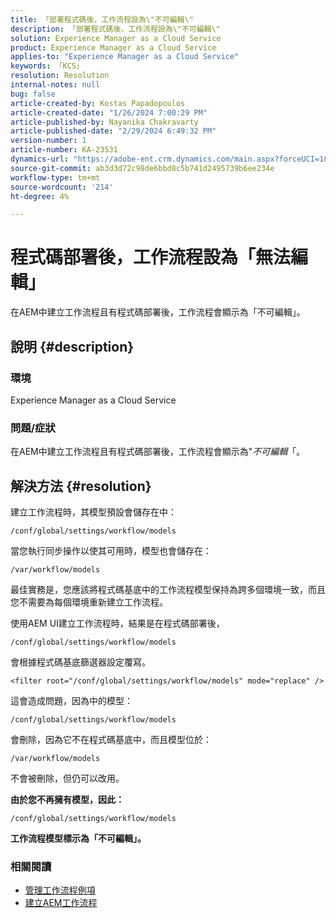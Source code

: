 ```yaml
---
title: 「部署程式碼後，工作流程設為\"不可編輯\"
description: 「部署程式碼後，工作流程設為\"不可編輯\"
solution: Experience Manager as a Cloud Service
product: Experience Manager as a Cloud Service
applies-to: "Experience Manager as a Cloud Service"
keywords: 「KCS」
resolution: Resolution
internal-notes: null
bug: false
article-created-by: Kostas Papadopoulos
article-created-date: "1/26/2024 7:00:29 PM"
article-published-by: Nayanika Chakravarty
article-published-date: "2/29/2024 6:49:32 PM"
version-number: 1
article-number: KA-23531
dynamics-url: "https://adobe-ent.crm.dynamics.com/main.aspx?forceUCI=1&pagetype=entityrecord&etn=knowledgearticle&id=68b9a029-7dbc-ee11-a569-6045bd006c82"
source-git-commit: ab3d3d72c98de6bbd8c5b741d2495739b6ee234e
workflow-type: tm+mt
source-wordcount: '214'
ht-degree: 4%

---
```


# 程式碼部署後，工作流程設為「無法編輯」


在AEM中建立工作流程且有程式碼部署後，工作流程會顯示為「不可編輯」。

## 說明 {#description}


### 環境

Experience Manager as a Cloud Service

### 問題/症狀

在AEM中建立工作流程且有程式碼部署後，工作流程會顯示為&quot;*不可編輯*「。


## 解決方法 {#resolution}


建立工作流程時，其模型預設會儲存在中：


```
/conf/global/settings/workflow/models
```


當您執行同步操作以使其可用時，模型也會儲存在：


```
/var/workflow/models
```


最佳實務是，您應該將程式碼基底中的工作流程模型保持為跨多個環境一致，而且您不需要為每個環境重新建立工作流程。

使用AEM UI建立工作流程時，結果是在程式碼部署後，


```
/conf/global/settings/workflow/models
```


會根據程式碼基底篩選器設定覆寫。


```
<filter root="/conf/global/settings/workflow/models" mode="replace" />
```


這會造成問題，因為中的模型：


```
/conf/global/settings/workflow/models
```


會刪除，因為它不在程式碼基底中，而且模型位於：


```
/var/workflow/models
```


不會被刪除，但仍可以改用。

<b>由於您不再擁有模型，因此：</b>


```
/conf/global/settings/workflow/models
```


<b>工作流程模型標示為「不可編輯」。</b>

### <b>相關閱讀</b>

- [管理工作流程例項](https://docs.mktossl.com/docs/experience-manager-cloud-service/content/sites/administering/workflows-administering.html?lang=en)
- [建立AEM工作流程](https://experienceleague.adobe.com/docs/experience-manager-learn/cloud-service/forms/create-aem-workflow/create-workflow.html?lang=en)

